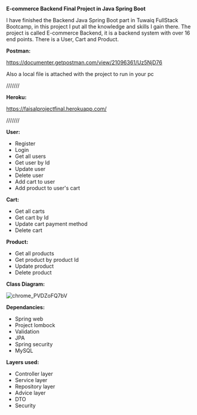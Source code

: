 **E-commerce Backend Final Project in Java Spring Boot**

I have finished the Backend Java Spring Boot part in Tuwaiq FullStack Bootcamp, in this project I put all the knowledge and skills I gain there. 
The project is called E-commerce Backend, it is a backend system with over 16 end points. There is a User, Cart and Product.


**Postman:**


https://documenter.getpostman.com/view/21096361/Uz5NjD76

Also a local file is attached with the project to run in your pc




///////

**Heroku:**

https://faisalprojectfinal.herokuapp.com/

///////

**User:**
- Register
- Login
- Get all users
- Get user by Id
- Update user
- Delete user
- Add cart to user
- Add product to user's cart

**Cart:**
- Get all carts
- Get cart by Id
- Update cart payment method
- Delete cart

**Product:**
- Get all products
- Get product by product Id
- Update product
- Delete product


**Class Diagram:**

![chrome_PVDZoFQ7bV](https://user-images.githubusercontent.com/45186916/173392103-a205680e-ffda-4c66-9fb2-427b73aee778.png)






**Dependancies:**
- Spring web
- Project lombock
- Validation
- JPA
- Spring security
- MySQL


**Layers used:**
- Controller layer
- Service layer
- Repository layer
- Advice layer
- DTO
- Security

